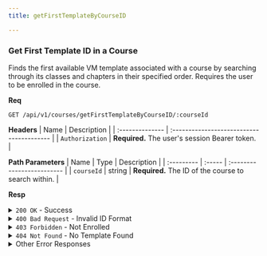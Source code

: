 ```yaml
---
title: getFirstTemplateByCourseID

---
```


### Get First Template ID in a Course

Finds the first available VM template associated with a course by searching through its classes and chapters in their specified order. Requires the user to be enrolled in the course.

**Req**
```
GET /api/v1/courses/getFirstTemplateByCourseID/:courseId
```

**Headers**
| Name            | Description                               |
| :-------------- | :---------------------------------------- |
| `Authorization` | **Required.** The user's session Bearer token. |

**Path Parameters**
| Name       | Type   | Description                |
| :--------- | :----- | :------------------------- |
| `courseId` | string | **Required.** The ID of the course to search within. |

**Resp**
<details>
<summary><code>200 OK</code> - Success</summary>

```json
{
  "code": 200,
  "message": "success",
  "data": {
    "template_id": "60d0fe4f5311236168a109e1"
  }
}
```
</details>

<details>
<summary><code>400 Bad Request</code> - Invalid ID Format</summary>

```json
{
  "code": 400,
  "message": "Invalid course_id format",
  "data": null
}
```
</details>

<details>
<summary><code>403 Forbidden</code> - Not Enrolled</summary>

```json
{
  "code": 403,
  "message": "You are not authorized to access this course",
  "data": null
}
```
</details>

<details>
<summary><code>404 Not Found</code> - No Template Found</summary>
    
This error can be returned for several reasons if a template cannot be located.

Possible `message` values:
* `"Course not found"`
* `"No classes found in this course"`
* `"No chapters found in this course"`
* `"No template_id found in any chapter of this course"`

```json
{
  "code": 404,
  "message": "...",
  "data": null
}
```
</details>

<details>
<summary>Other Error Responses</summary>
    
Also supports `500 Internal Server Error`.
</details>